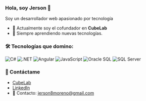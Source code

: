 ### Hola, soy Jerson 👋
Soy un desarrollador web apasionado por tecnología

- 🔭 Actualmente soy el cofundador en **CubeLab**
- 🌱 Siempre aprendiendo nuevas tecnologías.

### 🛠 Tecnologías que domino:
![C#](https://img.shields.io/badge/-C%23-239120?style=flat-square&logo=csharp)
![.NET](https://img.shields.io/badge/-.NET-512BD4?style=flat-square&logo=dotnet)
![Angular](https://img.shields.io/badge/-Angular-DD0031?style=flat-square&logo=angular)
![JavaScript](https://img.shields.io/badge/-JavaScript-F7DF1E?style=flat-square&logo=javascript)
![Oracle SQL](https://img.shields.io/badge/-Oracle_SQL-F80000?style=flat-square&logo=oracle)
![SQL Server](https://img.shields.io/badge/-SQL%20Server-CC2927?style=flat-square&logo=microsoft-sql-server&logoColor=white)


### 🔗 Contáctame
- [CubeLab](https://cubelabcolombia.com/)
- [LinkedIn](https://www.linkedin.com/in/jerson-arnual-moreno-quevedo-5422781ab/)
- 📧 Contacto: jerson8moreno@gmail.com

